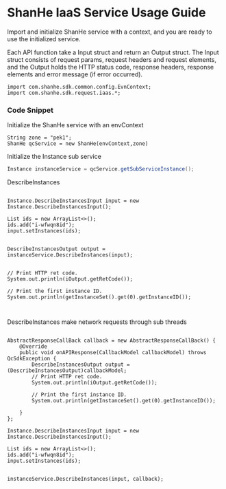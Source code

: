 # ShanHe IaaS Service Usage Guide

Import and initialize ShanHe service with a context, and you are ready to use the initialized service.

Each API function take a Input struct and return an Output struct. The Input struct consists of request params, request headers and request elements, and the Output holds the HTTP status code, response headers, response elements and error message (if error occurred).

```
import com.shanhe.sdk.common.config.EvnContext;
import com.shanhe.sdk.request.iaas.*;
```

### Code Snippet

Initialize the ShanHe service with an envContext

```
String zone = "pek1";
ShanHe qcService = new ShanHe(envContext,zone)
```

Initialize the Instance sub service

```java
Instance instanceService = qcService.getSubServiceInstance();
```

DescribeInstances

```

Instance.DescribeInstancesInput input = new Instance.DescribeInstancesInput();

List ids = new ArrayList<>();
ids.add("i-wfwqn8id");
input.setInstances(ids);


DescribeInstancesOutput output = instanceService.DescribeInstances(input);


// Print HTTP ret code.
System.out.println(iOutput.getRetCode());

// Print the first instance ID.
System.out.println(getInstanceSet().get(0).getInstanceID());



```

DescribeInstances  make network requests through sub threads



```

AbstractResponseCallBack callback = new AbstractResponseCallBack() {
    @Override
    public void onAPIResponse(CallbackModel callbackModel) throws QcSdkException {
        DescribeInstancesOutput output = (DescribeInstancesOutput)callbackModel;
        // Print HTTP ret code.
        System.out.println(iOutput.getRetCode());

        // Print the first instance ID.
        System.out.println(getInstanceSet().get(0).getInstanceID());
        
    }
};

Instance.DescribeInstancesInput input = new Instance.DescribeInstancesInput();

List ids = new ArrayList<>();
ids.add("i-wfwqn8id");
input.setInstances(ids);


instanceService.DescribeInstances(input, callback);



